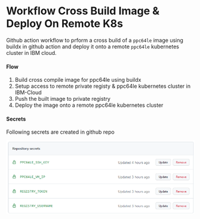 # Workflow Cross Build Image & Deploy On Remote K8s

Github action workflow to prform a cross build of a `ppc64le` image using buildx in github action and deploy it onto a remote `ppc64le` kubernetes cluster in IBM cloud.

#### Flow

1. Build cross compile image for ppc64le using buildx
2. Setup access to remote private registy & ppc64le kubernetes cluster in IBM-Cloud
3. Push the built image to private registry
4. Deploy the image onto a remote ppc64le kubernetes cluster

#### Secrets

Following secrets are created in github repo

![secrets.png](./secrets.png)
